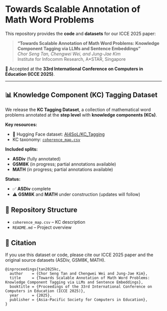 # Towards Scalable Annotation of Math Word Problems

This repository provides the **code** and **datasets** for our ICCE 2025 paper:

> **“Towards Scalable Annotation of Math Word Problems: Knowledge Component Tagging via LLMs and Sentence Embeddings”**  
> *Chor Seng Tan, Chengwei Wei, and Jung-Jae Kim*  
> Institute for Infocomm Research, A*STAR, Singapore

📄 Accepted at the **33rd International Conference on Computers in Education (ICCE 2025)**.

---

## 📊 Knowledge Component (KC) Tagging Dataset

We release the **KC Tagging Dataset**, a collection of mathematical word problems annotated at the **step level** with **knowledge components (KCs)**.  

**Key resources:**
- 🤗 Hugging Face dataset: [AI4SoL/KC_Tagging](https://huggingface.co/datasets/AI4SoL/KC_Tagging)  
- KC taxonomy: [`coherence_map.csv`](https://github.com/AI4SoL/KC-Tagging/blob/main/coherence_map.csv)  

**Included splits:**
- **ASDiv** (fully annotated)  
- **GSM8K** (in progress; partial annotations available)  
- **MATH** (in progress; partial annotations available)  

**Status:**  
- ✅ **ASDiv** complete  
- ⚠️ **GSM8K** and **MATH** under construction (updates will follow)  



## 📂 Repository Structure

- `coherence_map.csv` – KC description
- `README.md` – Project overview


## 📖 Citation

If you use this dataset or code, please cite our ICCE 2025 paper and the original source datasets (ASDiv, GSM8K, MATH).

```
@inproceedings{tan2025kc,
  author    = {Chor Seng Tan and Chengwei Wei and Jung-Jae Kim},
  title     = {Towards Scalable Annotation of Math Word Problems: Knowledge Component Tagging via LLMs and Sentence Embeddings},
  booktitle = {Proceedings of the 33rd International Conference on Computers in Education (ICCE 2025)},
  year      = {2025},
  publisher = {Asia-Pacific Society for Computers in Education},
}
```
